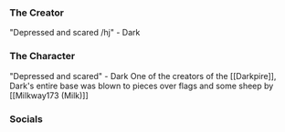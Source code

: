 ### The Creator
"Depressed and scared /hj"
\- Dark
### The Character
"Depressed and scared"
\- Dark
One of the creators of the [[Darkpire]], Dark's entire base was blown to pieces over flags and some sheep by [[Milkway173 (Milk)]]
### Socials